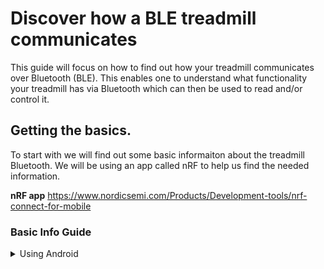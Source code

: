 # Discover how a BLE treadmill communicates
This guide will focus on how to find out how your treadmill communicates over Bluetooth (BLE). This enables one to understand what functionality your treadmill has via Bluetooth which can then be used to read and/or control it.

## Getting the basics.
To start with we will find out some basic informaiton about the treadmill Bluetooth. We will be using an app called nRF to help us find the needed information.

**nRF app**
https://www.nordicsemi.com/Products/Development-tools/nrf-connect-for-mobile

### Basic Info Guide
<details>
  <summary>Using Android</summary>
  1. Install the nRF app <br>
  2. Go to the 
  
</details>

